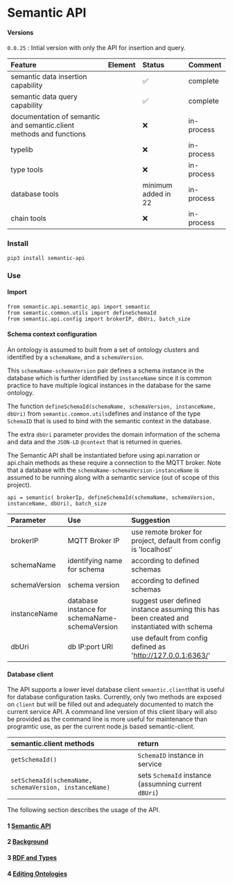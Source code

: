 
# Semantic API

#### Versions

```0.0.25``` : Intial version with only the API for insertion and query.

| Feature | Element | Status | Comment |
|:--- |:--- |:--- | :--- |
| semantic data insertion capability | |✅ | complete |
| semantic data query capability | |✅ | complete |
| documentation of semantic and semantic.client methods and functions |  | ❌  | in-process |
| typelib |  | ❌  | in-process |
| type tools | |❌ | in-process |
| database tools | | minimum added in 22 | in-process |
| chain tools  | |❌ | in-process | 


### Install

```pip3 install semantic-api```

### Use

#### Import
```
from semantic.api.semantic_api import semantic
from semantic.common.utils import defineSchemaId
from semantic.api.config import brokerIP, dbUri, batch_size
```


#### Schema context configuration

An ontology is assumed to built from a set of ontology clusters and identified by a ```schemaName```, and a ```schemaVersion```.

This ```schemaName-schemaVersion``` pair defines a schema instance in the database which is further identified by ```instanceName``` since it is common  practice to have multiple logical instances in the database for the same ontology.

The function ```defineSchemaId(schemaName, schemaVersion, instanceName, dbUri)``` from ```semantic.common.utils```defines and instance of the type ```SchemaID``` that is used to bind with the semantic context in the database. 

The extra ```dbUri``` parameter provides the domain information of the schema and data and the ```JSON-LD``` ```@context``` that is returned in queries.

The Semantic API shall be instantiated before using api.narration or api.chain methods as these require a connection to the MQTT broker. Note that a database with the ```schemaName-schemaVersion-instanceName``` is assumed to be running along with a semantic service (out of scope of this project).

```
api = semantic( brokerIp, defineSchemaId(schemaName, schemaVersion, instanceName, dbUri), batch_size
```

| Parameter | Use | Suggestion |
|:--- |:--- |:--- |
| brokerIP | MQTT Broker IP | use remote broker for project, default from config is 'localhost' |
| schemaName | identifying name for schema | according to defined schemas |
| schemaVersion | schema version | according to defined schemas|
| instanceName | database instance for schemaName-schemaVersion | suggest user defined instance assuming this has been created and instantiated with schema |
| dbUri | db IP:port URI | use default from config defined as 'http://127.0.0.1:6363/'|
                                      

#### Database client

The API supports a lower level database client ```semantic.client```that is useful for database configuration tasks. Currently, only two methods are exposed on ```client``` but will be filled out and adequately documented to match the current service API. A commnand line version of this client libary will also be provided as the command line is more useful for maintenance than programtic use, as per the current node.js based semantic-client.


| semantic.client methods | return |
|:--- |:--- |
| ```getSchemaId()``` |  ```SchemaID``` instance in service |
| ```setSchemaId(schemaName, schemaVersion, instanceName)``` | sets ```SchemaId``` instance (assumning current ```dBUri```)|


The following section describes the usage of the API.

#### 1 [Semantic API](src/doc/python-api.md)

#### 2 [Background](src/doc/background.md)

#### 3 [RDF and Types](src/doc/rdf-and-types.md)

#### 4 [Editing Ontologies](src/doc/editing-ontologies.md)




